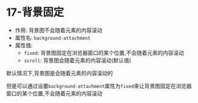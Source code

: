# 17-背景固定

- 作用: 背景图不会随着元素的内容滚动
- 属性名: `background-attachment`
- 属性值:
  - `fixed`: 背景图固定在浏览器窗口的某个位置,不会随着元素的内容滚动
  - `scroll`: 背景图会随着元素的内容滚动(默认值)

默认情况下,背景图是会随着元素的内容滚动的

但是可以通过设置`background-attachment`属性为`fixed`来让背景图固定在浏览器窗口的某个位置,不会随着元素的内容滚动
